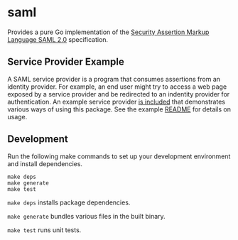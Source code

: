 # saml

Provides a pure Go implementation of the [Security Assertion Markup Language SAML 2.0](http://saml.xml.org/saml-specifications) specification.

## Service Provider Example

A SAML service provider is a program that consumes assertions from an identity provider.  For example, an
end user might try to access a web page exposed by a service provider and be redirected to an
indentity provider for authentication.  An example service provider [is included](examples/svcprovider) that
demonstrates various ways of using this package.  See the example [README](examples/svcprovider/README.md)
for details on usage. 

## Development

Run the following make commands to set up your development environment and install
dependencies.
```
make deps
make generate
make test
```
`make deps` installs package dependencies.

`make generate` bundles various files in the built binary.

`make test` runs unit tests.
